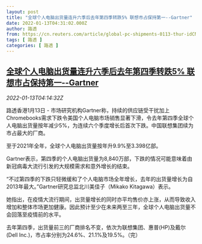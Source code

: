 ```yaml
---
layout: post
title: "全球个人电脑出货量连升六季后去年第四季转跌5% 联想市占保持第一--Gartner"
date: 2022-01-13T04:31:02.000Z
author: 路透
from: https://cn.reuters.com/article/global-pc-shipments-0113-thur-idCNKBS2JN094
tags: [ 路透 ]
categories: [ 路透 ]
---
```

<!--1642048262000-->
[全球个人电脑出货量连升六季后去年第四季转跌5% 联想市占保持第一--Gartner](https://cn.reuters.com/article/global-pc-shipments-0113-thur-idCNKBS2JN094)
------

<div>
<div><i>2022-01-13T04:14:32Z</i></div><p>路透香港1月13日 - 市场研究机构Gartner称，持续的供应链受干扰加上Chromebooks需求下跌令美国个人电脑市场销售显著下滑，令去年第四季全球个人电脑出货量按年减少5%，为连续六个季度增长后首次下跌。中国联想集团续为市占最大的厂商。</p><p>至于2021年全年，全球个人电脑出货量按年升9.9%至3.398亿部。</p><p>Gartner表示，第四季的个人电脑出货量为8,840万部，下跌的情况可能意味着由新冠病毒大流行引发的大规模需求和意外增长的结束。</p><p>“不过第四季的下跌只轻微缓和了个人电脑市场全年增长，去年的出货量增长为自2013年最大。”Gartner研究总监北川美佳子（Mikako Kitagawa）表示。</p><p>她指出，在疫情大流行期间，出货量增长的同时亦平均售价亦上涨，从而导致收入增加和整体市场更加健康。因此预计至少在未来两至三年，全球个人电脑出货量不会回落至疫情前的水平。</p><p>去年第四季，出货量前三的厂商排名不变，依次为联想集团、惠普(HP)及戴尔(Dell Inc.)，市占率分别为24.6%、21.1%及19.5%。（完） </p>
</div>
